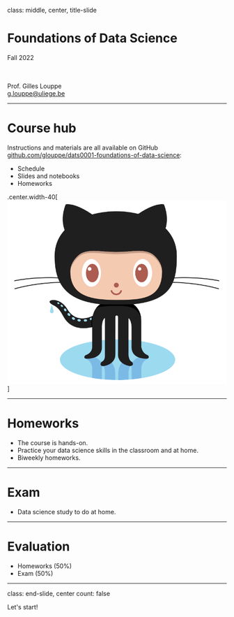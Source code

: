 class: middle, center, title-slide

# Foundations of Data Science

Fall 2022

<br><br>
Prof. Gilles Louppe<br>
[g.louppe@uliege.be](g.louppe@uliege.be)

---

# Course hub

Instructions and materials are all available on GitHub [github.com/glouppe/dats0001-foundations-of-data-science](https://github.com/glouppe/dats0001-foundations-of-data-science):
- Schedule
- Slides and notebooks
- Homeworks

.center.width-40[![](./figures/course-syllabus/Octocat.png)]

---

# Homeworks

- The course is hands-on. 
- Practice your data science skills in the classroom and at home. 
- Biweekly homeworks.

---

# Exam

- Data science study to do at home.

---

# Evaluation

- Homeworks (50%)
- Exam (50%)

---

class: end-slide, center
count: false

Let's start!
